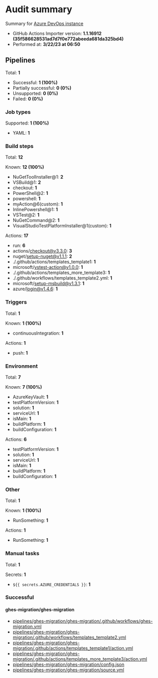 # Audit summary

Summary for [Azure DevOps instance](https://dev.azure.com/ghes-demo/ghes-migration/_build)

- GitHub Actions Importer version: **1.1.16912 (35f586628531ad7d7f0e772abeeda681da325bd4)**
- Performed at: **3/22/23 at 06:50**

## Pipelines

Total: **1**

- Successful: **1 (100%)**
- Partially successful: **0 (0%)**
- Unsupported: **0 (0%)**
- Failed: **0 (0%)**

### Job types

Supported: **1 (100%)**

- YAML: **1**

### Build steps

Total: **12**

Known: **12 (100%)**

- NuGetToolInstaller@1: **2**
- VSBuild@1: **2**
- checkout: **1**
- PowerShell@2: **1**
- powershell: **1**
- myAction@6(custom): **1**
- InlinePowershell@1: **1**
- VSTest@2: **1**
- NuGetCommand@2: **1**
- VisualStudioTestPlatformInstaller@1(custom): **1**

Actions: **17**

- run: **6**
- actions/checkout@v3.3.0: **3**
- nuget/setup-nuget@v1.1.1: **2**
- ./.github/actions/templates_template1: **1**
- microsoft/vstest-action@v1.0.0: **1**
- ./.github/actions/templates_more_template3: **1**
- ./.github/workflows/templates_template2.yml: **1**
- microsoft/setup-msbuild@v1.3.1: **1**
- azure/login@v1.4.6: **1**

### Triggers

Total: **1**

Known: **1 (100%)**

- continuousIntegration: **1**

Actions: **1**

- push: **1**

### Environment

Total: **7**

Known: **7 (100%)**

- AzureKeyVault: **1**
- testPlatformVersion: **1**
- solution: **1**
- serviceUrl: **1**
- isMain: **1**
- buildPlatform: **1**
- buildConfiguration: **1**

Actions: **6**

- testPlatformVersion: **1**
- solution: **1**
- serviceUrl: **1**
- isMain: **1**
- buildPlatform: **1**
- buildConfiguration: **1**

### Other

Total: **1**

Known: **1 (100%)**

- RunSomething: **1**

Actions: **1**

- RunSomething: **1**

### Manual tasks

Total: **1**

Secrets: **1**

- `${{ secrets.AZURE_CREDENTIALS }}`: **1**

### Successful

#### ghes-migration/ghes-migration

- [pipelines/ghes-migration/ghes-migration/.github/workflows/ghes-migration.yml](pipelines/ghes-migration/ghes-migration/.github/workflows/ghes-migration.yml)
- [pipelines/ghes-migration/ghes-migration/.github/workflows/templates_template2.yml](pipelines/ghes-migration/ghes-migration/.github/workflows/templates_template2.yml)
- [pipelines/ghes-migration/ghes-migration/.github/actions/templates_template1/action.yml](pipelines/ghes-migration/ghes-migration/.github/actions/templates_template1/action.yml)
- [pipelines/ghes-migration/ghes-migration/.github/actions/templates_more_template3/action.yml](pipelines/ghes-migration/ghes-migration/.github/actions/templates_more_template3/action.yml)
- [pipelines/ghes-migration/ghes-migration/config.json](pipelines/ghes-migration/ghes-migration/config.json)
- [pipelines/ghes-migration/ghes-migration/source.yml](pipelines/ghes-migration/ghes-migration/source.yml)
